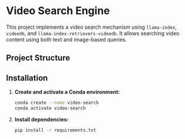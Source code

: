 # Video Search Engine

This project implements a video search mechanism using `llama-index`, `videodb`, and `llama-index-retrievers-videodb`. It allows searching video content using both text and image-based queries.

## **Project Structure**



## **Installation**
1. **Create and activate a Conda environment:**
   ```sh
   conda create --name video-search
   conda activate video-search
2. **Install dependencies:**
   ```sh
   pip install -r requirements.txt
